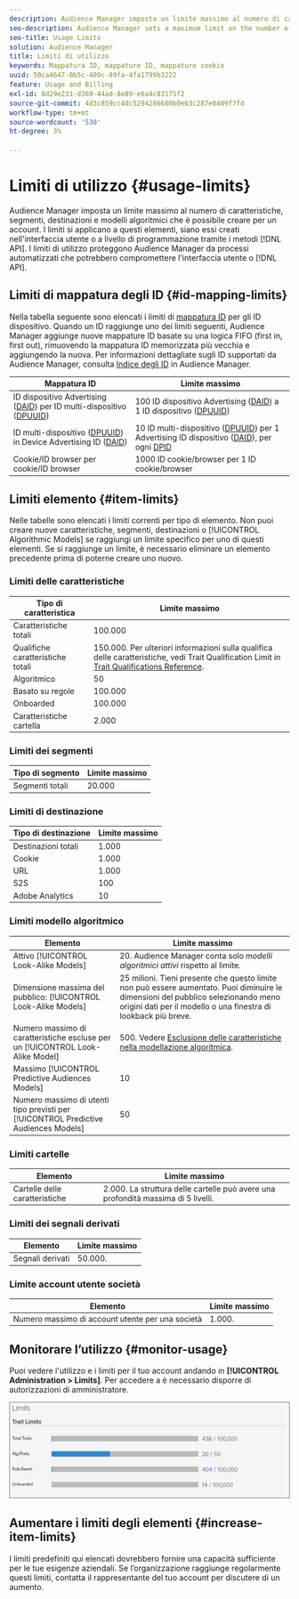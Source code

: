 ```yaml
---
description: Audience Manager imposta un limite massimo al numero di caratteristiche, segmenti, destinazioni e modelli algoritmici che è possibile creare per un account. I limiti si applicano a questi elementi, siano essi creati nell’interfaccia utente o a livello di programmazione tramite metodi API. I limiti di utilizzo aiutano a proteggere Audience Manager da processi automatizzati che potrebbero compromettere le API o l’interfaccia utente.
seo-description: Audience Manager sets a maximum limit on the number of traits, segments, destinations, and algorithmic models that you can create for an account. Limits apply to these items whether created in the user interface or programmatically through API methods. Usage limits help protect Audience Manager from automated processes that may attempt to compromise our APIs or user interface.
seo-title: Usage Limits
solution: Audience Manager
title: Limiti di utilizzo
keywords: Mappatura ID, mappature ID, mappature cookie
uuid: 50ca4647-0b5c-409c-89fa-4fa1799b3222
feature: Usage and Billing
exl-id: 8d29e231-d369-44ad-8e89-e6a4c83175f2
source-git-commit: 4d3c859cc4dc5294286680b0e63c287e0409f7fd
workflow-type: tm+mt
source-wordcount: '530'
ht-degree: 3%

---
```


# Limiti di utilizzo {#usage-limits}

Audience Manager imposta un limite massimo al numero di caratteristiche, segmenti, destinazioni e modelli algoritmici che è possibile creare per un account. I limiti si applicano a questi elementi, siano essi creati nell&#39;interfaccia utente o a livello di programmazione tramite i metodi [!DNL API]. I limiti di utilizzo proteggono Audience Manager da processi automatizzati che potrebbero compromettere l&#39;interfaccia utente o [!DNL API].

## Limiti di mappatura degli ID {#id-mapping-limits}

Nella tabella seguente sono elencati i limiti di [mappatura ID](../../integration/sending-audience-data/batch-data-transfer-explained/id-sync-http.md) per gli ID dispositivo. Quando un ID raggiunge uno dei limiti seguenti, Audience Manager aggiunge nuove mappature ID basate su una logica FIFO (first in, first out), rimuovendo la mappatura ID memorizzata più vecchia e aggiungendo la nuova. Per informazioni dettagliate sugli ID supportati da Audience Manager, consulta [Indice degli ID](../../reference/ids-in-aam.md) in Audience Manager.

| Mappatura ID | Limite massimo |
|-----------|-------------- |
| ID dispositivo Advertising ([DAID](../../reference/ids-in-aam.md)) per ID multi-dispositivo ([DPUUID](../../reference/ids-in-aam.md)) | 100 ID dispositivo Advertising ([DAID](../../reference/ids-in-aam.md)) a 1 ID dispositivo ([DPUUID](../../reference/ids-in-aam.md)) |
| ID multi-dispositivo ([DPUUID](../../reference/ids-in-aam.md)) in Device Advertising ID ([DAID](../../reference/ids-in-aam.md)) | 10 ID multi-dispositivo ([DPUUID](../../reference/ids-in-aam.md)) per 1 Advertising ID dispositivo ([DAID](../../reference/ids-in-aam.md)), per ogni [DPID](../../reference/ids-in-aam.md) |
| Cookie/ID browser per cookie/ID browser | 1000 ID cookie/browser per 1 ID cookie/browser |

## Limiti elemento {#item-limits}

Nelle tabelle sono elencati i limiti correnti per tipo di elemento. Non puoi creare nuove caratteristiche, segmenti, destinazioni o [!UICONTROL Algorithmic Models] se raggiungi un limite specifico per uno di questi elementi. Se si raggiunge un limite, è necessario eliminare un elemento precedente prima di poterne creare uno nuovo.

### Limiti delle caratteristiche

| Tipo di caratteristica | Limite massimo |
| -------------------------- | ------------------------------------- |
| Caratteristiche totali | 100.000 |
| Qualifiche caratteristiche totali | 150.000. Per ulteriori informazioni sulla qualifica delle caratteristiche, vedi Trait Qualification Limit in [Trait Qualifications Reference](/help/using/features/traits/trait-and-segment-qualification-reference.md#trait-qualification-limit). |
| Algoritmico | 50 |
| Basato su regole | 100.000 |
| Onboarded | 100.000 |
| Caratteristiche cartella | 2.000 |

### Limiti dei segmenti

| Tipo di segmento | Limite massimo |
| -------------- | ------------- |
| Segmenti totali | 20.000 |

### Limiti di destinazione

| Tipo di destinazione | Limite massimo |
| ------------------ | ------------- |
| Destinazioni totali | 1.000 |
| Cookie | 1.000 |
| URL | 1.000 |
| S2S | 100 |
| Adobe Analytics | 10 |

### Limiti modello algoritmico

| Elemento | Limite massimo |
| -------- | ----- |
| Attivo [!UICONTROL Look-Alike Models] | &#x200B;20. Audience Manager conta solo *modelli algoritmici attivi* rispetto al limite. |
| Dimensione massima del pubblico: [!UICONTROL Look-Alike Models] | 25 milioni.  Tieni presente che questo limite non può essere aumentato. Puoi diminuire le dimensioni del pubblico selezionando meno origini dati per il modello o una finestra di lookback più breve. |
| Numero massimo di caratteristiche escluse per un [!UICONTROL Look-Alike Model] | &#x200B;500. Vedere [Esclusione delle caratteristiche nella modellazione algoritmica](/help/using/features/algorithmic-models/trait-exclusion-algo-models.md). |
| Massimo [!UICONTROL Predictive Audiences Models] | 10 |
| Numero massimo di utenti tipo previsti per [!UICONTROL Predictive Audiences Models] | 50 |

### Limiti cartelle

| Elemento | Limite massimo |
| ------------- | ------------------ |
| Cartelle delle caratteristiche | 2.000.  La struttura delle cartelle può avere una profondità massima di 5 livelli. |

### Limiti dei segnali derivati

| Elemento | Limite massimo |
| --------------- | ------------- |
| Segnali derivati | 50.000. |

### Limite account utente società

| Elemento | Limite massimo |
| ----------- | ------------- |
| Numero massimo di account utente per una società | 1.000. |

## Monitorare l’utilizzo {#monitor-usage}

Puoi vedere l&#39;utilizzo e i limiti per il tuo account andando in **[!UICONTROL Administration > Limits]**. Per accedere a è necessario disporre di autorizzazioni di amministratore.

![limiti di utilizzo per l&#39;immagine](assets/usage-limits.png)

## Aumentare i limiti degli elementi {#increase-item-limits}

I limiti predefiniti qui elencati dovrebbero fornire una capacità sufficiente per le tue esigenze aziendali. Se l’organizzazione raggiunge regolarmente questi limiti, contatta il rappresentante del tuo account per discutere di un aumento.
